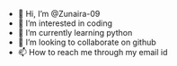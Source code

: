 - 👋 Hi, I’m @Zunaira-09
- 👀 I’m interested in coding
- 🌱 I’m currently learning python
- 💞️ I’m looking to collaborate on github
- 📫 How to reach me through my email id

<!---
Zunaira-09/Zunaira-09 is a ✨ special ✨ repository because its `README.md` (this file) appears on your GitHub profile.
You can click the Preview link to take a look at your changes.
--->
